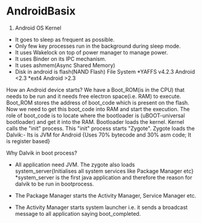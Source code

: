 # AndroidBasix

1) Android OS Kernel
- It goes to sleep as frequent as possible.
- Only few key processes run in the background during sleep mode.
- It uses Wakelock on top of power manager to manage power.
- It uses Binder on its IPC mechanism.
- It uses ashmem(Async Shared Memory)
- Disk in android is flash(NAND Flash)
       File System *YAFFS v4.2.3 Android <2.3
                   *ext4 Android >2.3

How an Android device starts?
We have a Boot_ROM(is in the CPU) that needs to be run and it needs free electron space(i.e. RAM) to execute. Boot_ROM stores the address of boot_code which is present on the flash. 
Now we need to get this boot_code into RAM and start the execution.
The role of boot_code is to locate where the bootloader is (uBOOT-universal bootloader) and get it into the RAM.
Bootloader loads the kernel. Kernel calls the "init" process.
This "init" process starts "Zygote".
Zygote loads the Dalvik:- Its is JVM for Android {Uses 70% bytecode and 30% asm code; It is register based}

Why Dalvik in boot process?
- All application need JVM.
The zygote also loads system_server{Initialises all system services like Package Manager etc}
  *system_server is the first java application and therefore the reason for dalvik to be run in bootprocess.
  
- The Package Manager starts the Activity Manager, Service Manager etc.
- The Activity Manager starts system launcher i.e. it sends a broadcast message to all application saying boot_completed.
